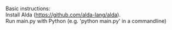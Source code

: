 Basic instructions:</br>
Install Alda (https://github.com/alda-lang/alda).</br>
Run main.py with Python (e.g. 'python main.py' in a commandline)